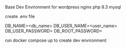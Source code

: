 Base Dev Environment for wordpress 
nginx
php 8.3
mysql 

create .env file

DB_NAME=<db_name>
DB_USER_NAME=<user_name>
DB_USER_PASSWORD=<password>
DB_ROOT_PASSWORD=<password>

run docker compose up to create dev environment
